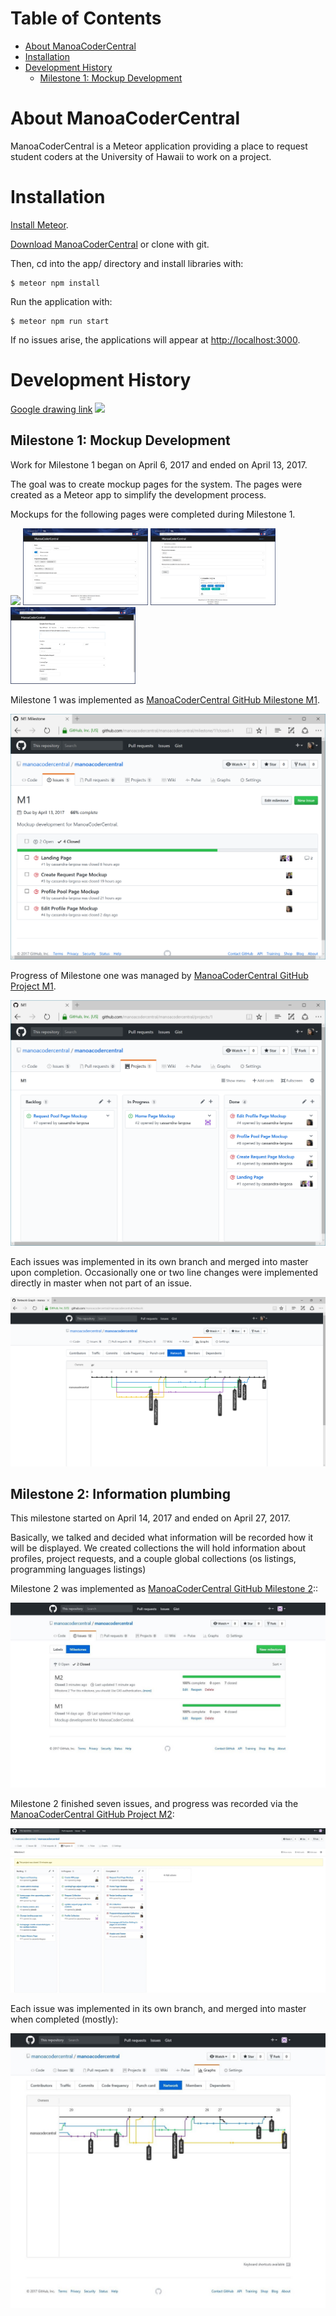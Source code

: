 # Table of Contents

- [About ManoaCoderCentral](#about-manoacodercentral)
- [Installation](#installation)
- [Development History](#development-history)
  - [Milestone 1: Mockup Development](#milestone-1-mockup-development)

# About ManoaCoderCentral
ManoaCoderCentral is a Meteor application providing a place to request student coders at the University of Hawaii to work on a project.

# Installation
[Install Meteor](https://www.meteor.com/install).

[Download ManoaCoderCentral](https://github.com/manoacodercentral/manoacodercentral/archive/master.zip) or clone with git.

Then, cd into the app/ directory and install libraries with:

```
$ meteor npm install
```

Run the application with:

```
$ meteor npm run start
```

If no issues arise, the applications will appear at [http://localhost:3000](http://localhost:3000).

# Development History
<a href="https://docs.google.com/a/hawaii.edu/drawings/d/18d-YgDrc5_pzB9v8Hsrmqk73pjkqIwE5b2TjRzAYoKc/edit?usp=sharing">Google drawing link</a>
<img src="https://docs.google.com/drawings/d/18d-YgDrc5_pzB9v8Hsrmqk73pjkqIwE5b2TjRzAYoKc/pub?w=1440&amp;h=1080">

## Milestone 1: Mockup Development

Work for Milestone 1 began on April 6, 2017 and ended on April 13, 2017.

The goal was to create mockup pages for the system. The pages were created as a Meteor app to simplify the development process.

Mockups for the following pages were completed during Milestone 1.

<img width="200px" src="images/landing.png">
<img width="200px" src="images/edit-profile.png">
<img width="200px" src="images/profile-pool.png">
<img width="200px" src="images/add-request.png">

Milestone 1 was implemented as [ManoaCoderCentral GitHub Milestone M1](https://github.com/manoacodercentral/manoacodercentral/milestone/1?closed=1).

![](images/m1-milestone.png)

Progress of Milestone one was managed by [ManoaCoderCentral GitHub Project M1](https://github.com/manoacodercentral/monoacodercentral/projects/1).

![](images/m1-project.png)

Each issues was implemented in its own branch and merged into master upon completion. Occasionally one or two line changes were implemented directly in master when not part of an issue.

![](images/m1-network-graph.png)

## Milestone 2: Information plumbing

This milestone started on April 14, 2017 and ended on April 27, 2017.

Basically, we talked and decided what information will be recorded how it will be displayed. We created collections the will hold information about profiles, project requests, and a couple global collections (os listings, programming languages listings)

Milestone 2 was implemented as [ManoaCoderCentral GitHub Milestone 2](https://github.com/manoacodercentral/manoacodercentral/projects/2)::

![](images/m2-milestone.png)


Milestone 2 finished seven issues, and progress was recorded via the [ManoaCoderCentral GitHub Project M2](https://github.com/manoacodercentral/manoacodercentral/projects/2):

![](images/m2-project.png)

Each issue was implemented in its own branch, and merged into master when completed (mostly):

![](images/m2-branch-graph.png)
